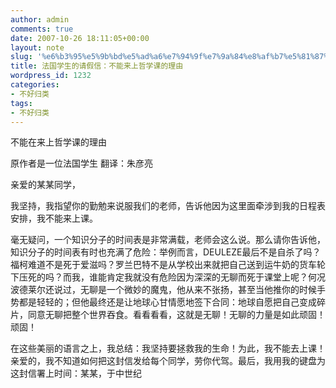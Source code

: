 ```yaml
---
author: admin
comments: true
date: 2007-10-26 18:11:05+00:00
layout: note
slug: '%e6%b3%95%e5%9b%bd%e5%ad%a6%e7%94%9f%e7%9a%84%e8%af%b7%e5%81%87%e4%bf%a1%ef%bc%9a%e4%b8%8d%e8%83%bd%e6%9d%a5%e4%b8%8a%e5%93%b2%e5%ad%a6%e8%af%be%e7%9a%84%e7%90%86%e7%94%b1'
title: 法国学生的请假信：不能来上哲学课的理由
wordpress_id: 1232
categories:
- 不好归类
tags:
- 不好归类
---
```


不能在来上哲学课的理由

原作者是一位法国学生
翻译：朱彦亮

亲爱的某某同学，

我坚持，我指望你的勤勉来说服我们的老师，告诉他因为这里面牵涉到我的日程表安排，我不能来上课。

毫无疑问，一个知识分子的时间表是非常满载，老师会这么说。那么请你告诉他，知识分子的时间表有时也充满了危险：举例而言，DEULEZE最后不是自杀了吗？福柯难道不是死于爱滋吗？罗兰巴特不是从学校出来就把自己送到运牛奶的货车轮下压死的吗？而我，谁能肯定我就没有危险因为深深的无聊而死于课堂上呢？何况波德莱尔还说过，无聊是一个微妙的魔鬼，他从来不张扬，甚至当他推你的时候手势都是轻轻的；但他最终还是让地球心甘情愿地签下合同：地球自愿把自己变成碎片，同意无聊把整个世界吞食。看看看看，这就是无聊！无聊的力量是如此顽固！顽固！

在这些美丽的语言之上，我总结：我坚持要拯救我的生命！为此，我不能去上课！
亲爱的，我不知道如何把这封信发给每个同学，劳你代驾。最后，我用我的键盘为这封信署上时间：某某，于中世纪

